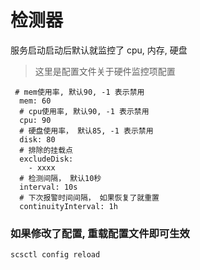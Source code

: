 # 检测器


服务启动启动后默认就监控了 cpu, 内存, 硬盘
> 这里是配置文件关于硬件监控项配置
```
 # mem使用率, 默认90, -1 表示禁用
  mem: 60
  # cpu使用率, 默认90, -1 表示禁用
  cpu: 90
  # 硬盘使用率， 默认85, -1 表示禁用
  disk: 80
  # 排除的挂载点
  excludeDisk:
    - xxxx
  # 检测间隔， 默认10秒
  interval: 10s
  # 下次报警时间间隔， 如果恢复了就重置
  continuityInterval: 1h
```

### 如果修改了配置, 重载配置文件即可生效
```
scsctl config reload
```